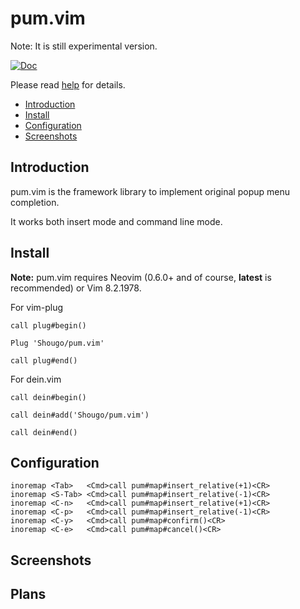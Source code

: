 # pum.vim

Note: It is still experimental version.

[![Doc](https://img.shields.io/badge/doc-%3Ah%20pum-orange.svg)](doc/pum.txt)

Please read [help](doc/pum.txt) for details.

<!-- vim-markdown-toc GFM -->

- [Introduction](#introduction)
- [Install](#install)
- [Configuration](#configuration)
- [Screenshots](#screenshots)

<!-- vim-markdown-toc -->

## Introduction

pum.vim is the framework library to implement original popup menu completion.

It works both insert mode and command line mode.

## Install

**Note:** pum.vim requires Neovim (0.6.0+ and of course, **latest** is
recommended) or Vim 8.2.1978.

For vim-plug

```viml
call plug#begin()

Plug 'Shougo/pum.vim'

call plug#end()
```

For dein.vim

```viml
call dein#begin()

call dein#add('Shougo/pum.vim')

call dein#end()
```

## Configuration

```vim
inoremap <Tab>   <Cmd>call pum#map#insert_relative(+1)<CR>
inoremap <S-Tab> <Cmd>call pum#map#insert_relative(-1)<CR>
inoremap <C-n>   <Cmd>call pum#map#insert_relative(+1)<CR>
inoremap <C-p>   <Cmd>call pum#map#insert_relative(-1)<CR>
inoremap <C-y>   <Cmd>call pum#map#confirm()<CR>
inoremap <C-e>   <Cmd>call pum#map#cancel()<CR>
```

## Screenshots

## Plans


